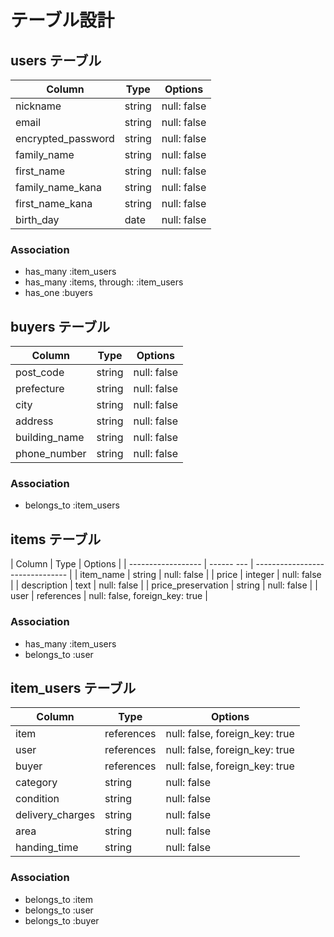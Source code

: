 <!-- # README

This README would normally document whatever steps are necessary to get the
application up and running.

Things you may want to cover:

* Ruby version

* System dependencies

* Configuration

* Database creation

* Database initialization

* How to run the test suite

* Services (job queues, cache servers, search engines, etc.)

* Deployment instructions

* ... -->


# テーブル設計

## users テーブル

| Column              | Type   | Options                             |
| ------------------- | ------ | ----------------------------------- |
| nickname            | string | null: false                         |
| email               | string | null: false                         |
| encrypted_password  | string | null: false                         |
| family_name         | string | null: false                         |
| first_name          | string | null: false                         |
| family_name_kana    | string | null: false                         |
| first_name_kana     | string | null: false                         |
| birth_day           | date   | null: false                         |

### Association

- has_many :item_users
- has_many :items, through: :item_users
- has_one :buyers


## buyers テーブル

| Column             | Type   | Options                         |
| ------------------ | ------ | ------------------------------- |
| post_code          | string | null: false                     |
| prefecture         | string | null: false                     |
| city               | string | null: false                     |
| address            | string | null: false                     |
| building_name      | string | null: false                     |
| phone_number       | string | null: false                     |

### Association

- belongs_to :item_users


## items テーブル

| Column             | Type       | Options                         |
| ------------------ | ------ --- | ------------------------------- |
| item_name          | string     | null: false                     |
| price              | integer    | null: false                     |
| description        | text       | null: false                     |
| price_preservation | string     | null: false                     |
| user               | references | null: false, foreign_key: true  |

### Association

- has_many :item_users
- belongs_to :user


## item_users テーブル

| Column             | Type       | Options                        |
| ------------------ | ---------- | ------------------------------ |
| item               | references | null: false, foreign_key: true |
| user               | references | null: false, foreign_key: true |
| buyer              | references | null: false, foreign_key: true |
| category           | string     | null: false                    |
| condition          | string     | null: false                    |
| delivery_charges   | string     | null: false                    |
| area               | string     | null: false                    |
| handing_time       | string     | null: false                    |


### Association

- belongs_to :item
- belongs_to :user
- belongs_to :buyer